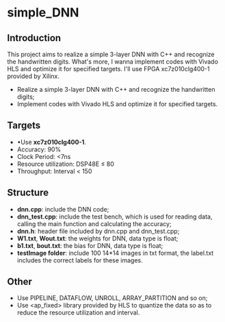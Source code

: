 # simple_DNN

## Introduction

This project aims to realize a simple 3-layer DNN with C++ and recognize the handwritten digits. What's more, I wanna implement codes with Vivado HLS and optimize it for specified targets. I'll use FPGA xc7z010clg400-1 provided by Xilinx.

- Realize a simple 3-layer DNN with C++ and recognize the handwritten digits;
- Implement codes with Vivado HLS and optimize it for specified targets.

## Targets

- •Use **xc7z010clg400-1**.
- Accuracy: 90% 
- Clock Period: <7ns 
- Resource utilization: DSP48E ≤ 80
- Throughput: Interval < 150

## Structure

- **dnn.cpp**: include the DNN code;
- **dnn_test.cpp**: include the test bench, which is used for reading data, calling the main function and calculating the accuracy;
- **dnn.h**: header file included by dnn.cpp and dnn_test.cpp;
- **W1.txt**, **Wout.txt**: the weights for DNN, data type is float;
- **b1.txt**, **bout.txt**: the bias for DNN, data type is float;
- **testImage folder**: include 100 14*14 images in txt format, the label.txt includes the correct labels for these images.

## Other
- Use PIPELINE, DATAFLOW, UNROLL, ARRAY_PARTITION and so on;
- Use <ap_fixed> library provided by HLS to quantize the data so as to reduce the resource utilization and interval.
